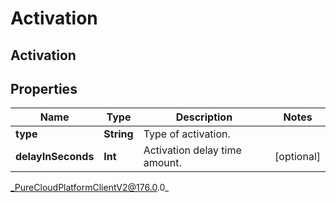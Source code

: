 # Activation

## Activation

## Properties

|Name | Type | Description | Notes|
|------------ | ------------- | ------------- | -------------|
| **type** | **String** | Type of activation. | |
| **delayInSeconds** | **Int** | Activation delay time amount. | [optional] |



_PureCloudPlatformClientV2@176.0.0_
